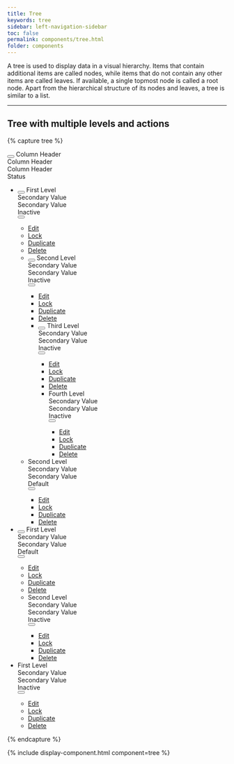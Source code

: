 ```yaml
---
title: Tree
keywords: tree
sidebar: left-navigation-sidebar
toc: false
permalink: components/tree.html
folder: components
---
```


A tree is used to display data in a visual hierarchy.
Items that contain additional items are called nodes, while items that do not contain any other items are called leaves. If available, a single topmost node is called a root node. Apart from the hierarchical structure of its nodes and leaves, a tree is similar to a list.

<hr/>

## Tree with multiple levels and actions

{% capture tree %}
<div class="fd-tree fd-tree--header">
    <div class="fd-tree__row fd-tree__row--header">
        <div class="fd-tree__col fd-tree__col--control">
            <button class="fd-tree__control" aria-label="Expand all" aria-controls="tWsod582" aria-pressed="false"></button>
            Column Header
        </div>
        <div class="fd-tree__col">
            Column Header
        </div>
        <div class="fd-tree__col">
            Column Header
        </div>
        <div class="fd-tree__col">
            Status
        </div>
        <div class="fd-tree__col fd-tree__col--actions">
        </div>
    </div>
</div>
<ul class="fd-tree" id="tWsod582" role="tree">
    <li class="fd-tree__item" role="treeitem" id="inYUX852" aria-expanded="false">
        <div class="fd-tree__row">
            <div class="fd-tree__col fd-tree__col--control">
                <button class="fd-tree__control" aria-label="Expand" aria-controls="inYUX852"
                aria-pressed="false"></button>
                First Level
            </div>
            <div class="fd-tree__col">
                Secondary Value
            </div>
            <div class="fd-tree__col">
                Secondary Value
            </div>
            <div class="fd-tree__col">
                <span class="fd-label">
                    Inactive
                </span>
            </div>
            <div class="fd-tree__col fd-tree__col--actions">
               <div class="fd-popover">
                    <div class="fd-popover__control">
                        <button class="fd-button--secondary sap-icon--vertical-grip" aria-controls="j2lk3j" aria-haspopup="true" aria-expanded="false" aria-label="More"></button>
                    </div>
                    <div class="fd-popover__body" aria-hidden="true" id="j2lk3j">
                        <nav class="fd-menu">
                            <ul class="fd-menu__list">
                                <li><a href="#" class="fd-menu__item">Edit</a></li>
                                <li><a href="#" class="fd-menu__item">Lock</a></li>
                                <li><a href="#" class="fd-menu__item">Duplicate</a></li>
                                <li><a href="#" class="fd-menu__item">Delete</a></li>
                            </ul>
                        </nav>
                    </div>
                </div>
            </div>
        </div>
        <ul class="fd-tree__group fd-tree__group--sublevel-1 is-hidden" role="group" aria-hidden="true">
            <li class="fd-tree__item" role="treeitem" id="Bxd8s850" aria-expanded="false">
                <div class="fd-tree__row">
                    <div class="fd-tree__col fd-tree__col--control">
                        <button class="fd-tree__control" aria-label="Expand" aria-controls="Bxd8s850"
                        aria-pressed="false"></button>
                        Second Level
                    </div>
                    <div class="fd-tree__col">
                        Secondary Value
                    </div>
                    <div class="fd-tree__col">
                        Secondary Value
                    </div>
                    <div class="fd-tree__col">
                        <span class="fd-label">
                            Inactive
                        </span>
                    </div>
                    <div class="fd-tree__col fd-tree__col--actions">
                        <div class="fd-popover">
                            <div class="fd-popover__control">
                                <button class="fd-button--secondary sap-icon--vertical-grip" aria-controls="lklkj3" aria-haspopup="true" aria-expanded="false" aria-label="More"></button>
                            </div>
                            <div class="fd-popover__body" aria-hidden="true" id="lklkj3">
                                <nav class="fd-menu">
                                    <ul class="fd-menu__list">
                                        <li><a href="#" class="fd-menu__item">Edit</a></li>
                                        <li><a href="#" class="fd-menu__item">Lock</a></li>
                                        <li><a href="#" class="fd-menu__item">Duplicate</a></li>
                                        <li><a href="#" class="fd-menu__item">Delete</a></li>
                                    </ul>
                                </nav>
                            </div>
                        </div>
                    </div>
                </div>
                <ul class="fd-tree__group fd-tree__group--sublevel-2 is-hidden" role="group" aria-hidden="true">
                    <li class="fd-tree__item" role="treeitem" id="qz9hB117" aria-expanded="false">
                        <div class="fd-tree__row">
                            <div class="fd-tree__col fd-tree__col--control">
                                <button class="fd-tree__control" aria-label="Expand" aria-controls="qz9hB117"
                                aria-pressed="false"></button>
                                Third Level
                            </div>
                            <div class="fd-tree__col">
                                Secondary Value
                            </div>
                            <div class="fd-tree__col">
                                Secondary Value
                            </div>
                            <div class="fd-tree__col">
                                <span class="fd-label">
                                    Inactive
                                </span>
                            </div>
                            <div class="fd-tree__col fd-tree__col--actions">
                                <div class="fd-popover">
                                    <div class="fd-popover__control">
                                        <button class="fd-button--secondary sap-icon--vertical-grip" aria-controls="asofjh3" aria-haspopup="true" aria-expanded="false" aria-label="More"></button>
                                    </div>
                                    <div class="fd-popover__body" aria-hidden="true" id="asofjh3">
                                        <nav class="fd-menu">
                                            <ul class="fd-menu__list">
                                                <li><a href="#" class="fd-menu__item">Edit</a></li>
                                                <li><a href="#" class="fd-menu__item">Lock</a></li>
                                                <li><a href="#" class="fd-menu__item">Duplicate</a></li>
                                                <li><a href="#" class="fd-menu__item">Delete</a></li>
                                            </ul>
                                        </nav>
                                    </div>
                                </div>
                            </div>
                        </div>
                        <ul class="fd-tree__group fd-tree__group--sublevel-3 is-hidden"
                        role="group" aria-hidden="true">
                            <li class="fd-tree__item" role="treeitem">
                                <div class="fd-tree__row">
                                    <div class="fd-tree__col fd-tree__col--control">
                                        Fourth Level
                                    </div>
                                    <div class="fd-tree__col">
                                        Secondary Value
                                    </div>
                                    <div class="fd-tree__col">
                                        Secondary Value
                                    </div>
                                    <div class="fd-tree__col">
                                        <span class="fd-label">
                                            Inactive
                                        </span>
                                    </div>
                                    <div class="fd-tree__col fd-tree__col--actions">
                                       <div class="fd-popover">
                                            <div class="fd-popover__control">
                                                <button class="fd-button--secondary sap-icon--vertical-grip" aria-controls="iouh3" aria-haspopup="true" aria-expanded="false" aria-label="More"></button>
                                            </div>
                                            <div class="fd-popover__body" aria-hidden="true" id="iouh3">
                                                <nav class="fd-menu">
                                                    <ul class="fd-menu__list">
                                                        <li><a href="#" class="fd-menu__item">Edit</a></li>
                                                        <li><a href="#" class="fd-menu__item">Lock</a></li>
                                                        <li><a href="#" class="fd-menu__item">Duplicate</a></li>
                                                        <li><a href="#" class="fd-menu__item">Delete</a></li>
                                                    </ul>
                                                </nav>
                                            </div>
                                        </div>
                                    </div>
                                </div>
                            </li>
                        </ul>
                    </li>
                </ul>
            </li>
            <li class="fd-tree__item" role="treeitem">
                <div class="fd-tree__row">
                    <div class="fd-tree__col fd-tree__col--control">
                        Second Level
                    </div>
                    <div class="fd-tree__col">
                        Secondary Value
                    </div>
                    <div class="fd-tree__col">
                        Secondary Value
                    </div>
                    <div class="fd-tree__col">
                        <span class="fd-label">
                            Default
                        </span>
                    </div>
                    <div class="fd-tree__col fd-tree__col--actions">
                        <div class="fd-popover">
                            <div class="fd-popover__control">
                                <button class="fd-button--secondary sap-icon--vertical-grip" aria-controls="jk3333" aria-haspopup="true" aria-expanded="false" aria-label="More"></button>
                            </div>
                            <div class="fd-popover__body" aria-hidden="true" id="jk3333">
                                <nav class="fd-menu">
                                    <ul class="fd-menu__list">
                                        <li><a href="#" class="fd-menu__item">Edit</a></li>
                                        <li><a href="#" class="fd-menu__item">Lock</a></li>
                                        <li><a href="#" class="fd-menu__item">Duplicate</a></li>
                                        <li><a href="#" class="fd-menu__item">Delete</a></li>
                                    </ul>
                                </nav>
                            </div>
                        </div>
                    </div>
                </div>
            </li>
        </ul>
    </li>
    <li class="fd-tree__item" role="treeitem" id="lkEDI899" aria-expanded="false">
        <div class="fd-tree__row">
            <div class="fd-tree__col fd-tree__col--control">
                <button class="fd-tree__control" aria-label="Expand" aria-controls="lkEDI899"
                aria-pressed="false"></button>
                First Level
            </div>
            <div class="fd-tree__col">
                Secondary Value
            </div>
            <div class="fd-tree__col">
                Secondary Value
            </div>
            <div class="fd-tree__col">
                <span class="fd-label">
                    Default
                </span>
            </div>
            <div class="fd-tree__col fd-tree__col--actions">
                <div class="fd-popover">
                    <div class="fd-popover__control">
                        <button class="fd-button--secondary sap-icon--vertical-grip" aria-controls="asdhjb3" aria-haspopup="true" aria-expanded="false" aria-label="More"></button>
                    </div>
                    <div class="fd-popover__body" aria-hidden="true" id="asdhjb3">
                        <nav class="fd-menu">
                            <ul class="fd-menu__list">
                                <li><a href="#" class="fd-menu__item">Edit</a></li>
                                <li><a href="#" class="fd-menu__item">Lock</a></li>
                                <li><a href="#" class="fd-menu__item">Duplicate</a></li>
                                <li><a href="#" class="fd-menu__item">Delete</a></li>
                            </ul>
                        </nav>
                    </div>
                </div>
            </div>
        </div>
        <ul class="fd-tree__group fd-tree__group--sublevel-1 is-hidden" role="group" aria-hidden="true">
            <li class="fd-tree__item" role="treeitem">
                <div class="fd-tree__row">
                    <div class="fd-tree__col fd-tree__col--control">
                        Second Level
                    </div>
                    <div class="fd-tree__col">
                        Secondary Value
                    </div>
                    <div class="fd-tree__col">
                        Secondary Value
                    </div>
                    <div class="fd-tree__col">
                        <span class="fd-label">
                            Inactive
                        </span>
                    </div>
                    <div class="fd-tree__col fd-tree__col--actions">
                        <div class="fd-popover">
                            <div class="fd-popover__control">
                                <button class="fd-button--secondary sap-icon--vertical-grip" aria-controls="hkjhkjh3" aria-haspopup="true" aria-expanded="false" aria-label="More"></button>
                            </div>
                            <div class="fd-popover__body" aria-hidden="true" id="hkjhkjh3">
                                <nav class="fd-menu">
                                    <ul class="fd-menu__list">
                                        <li><a href="#" class="fd-menu__item">Edit</a></li>
                                        <li><a href="#" class="fd-menu__item">Lock</a></li>
                                        <li><a href="#" class="fd-menu__item">Duplicate</a></li>
                                        <li><a href="#" class="fd-menu__item">Delete</a></li>
                                    </ul>
                                </nav>
                            </div>
                        </div>
                    </div>
                </div>
            </li>
        </ul>
    </li>
    <li class="fd-tree__item" role="treeitem">
        <div class="fd-tree__row">
            <div class="fd-tree__col fd-tree__col--control">
                First Level
            </div>
            <div class="fd-tree__col">
                Secondary Value
            </div>
            <div class="fd-tree__col">
                Secondary Value
            </div>
            <div class="fd-tree__col">
                <span class="fd-label">
                    Inactive
                </span>
            </div>
            <div class="fd-tree__col fd-tree__col--actions">
                <div class="fd-popover">
                    <div class="fd-popover__control">
                        <button class="fd-button--secondary sap-icon--vertical-grip" aria-controls="ggiuhwer" aria-haspopup="true" aria-expanded="false" aria-label="More"></button>
                    </div>
                    <div class="fd-popover__body" aria-hidden="true" id="ggiuhwer">
                        <nav class="fd-menu">
                            <ul class="fd-menu__list">
                                <li><a href="#" class="fd-menu__item">Edit</a></li>
                                <li><a href="#" class="fd-menu__item">Lock</a></li>
                                <li><a href="#" class="fd-menu__item">Duplicate</a></li>
                                <li><a href="#" class="fd-menu__item">Delete</a></li>
                            </ul>
                        </nav>
                    </div>
                </div>
            </div>
        </div>
    </li>
</ul>
{% endcapture %}

{% include display-component.html component=tree %}
